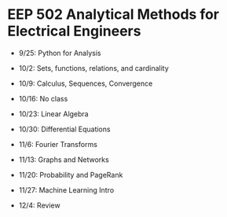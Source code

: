 # EEP 502 Analytical Methods for Electrical Engineers

- 9/25: Python for Analysis

- 10/2: Sets, functions, relations, and cardinality

- 10/9: Calculus, Sequences, Convergence

- 10/16: No class

- 10/23: Linear Algebra

- 10/30: Differential Equations

- 11/6: Fourier Transforms

- 11/13: Graphs and Networks

- 11/20: Probability and PageRank

- 11/27: Machine Learning Intro

- 12/4: Review
